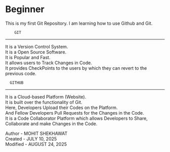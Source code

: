 # Beginner
This is my first Git Repository. I am learning how to use Github and Git.

        GIT
--------------------
It is a Version Control System. <br>
It is a Open Source Software. <br>
It is Popular and Fast. <br>
It allows users to Track Changes in Code. <br>
It provides CheckPoints to the users by which they can revert to the previous code. <br>


      GITHUB
----------------------
It is a Cloud-based Platform (Website). <br>
It is built over the functionality of Git. <br>
Here, Developers Upload their Codes on the Platform. <br>
And Fellow Developers Pull Requests for the Changes in the Code. <br>
It is a Code Collaborator Platform which allows Developers to Share, Collaborate and make Changes in the Code. <br>

Author - MOHIT SHEKHAWAT <br>
Created - JULY 10, 2025  <br>
Modified - AUGUST 24, 2025
